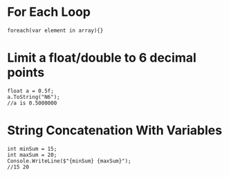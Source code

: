 # For Each Loop

```
foreach(var element in array){}
```

# Limit a float/double to 6 decimal points

```
float a = 0.5f;
a.ToString("N6");
//a is 0.5000000
```

# String Concatenation With Variables

```
int minSum = 15;
int maxSum = 20;
Console.WriteLine($"{minSum} {maxSum}");
//15 20
```
